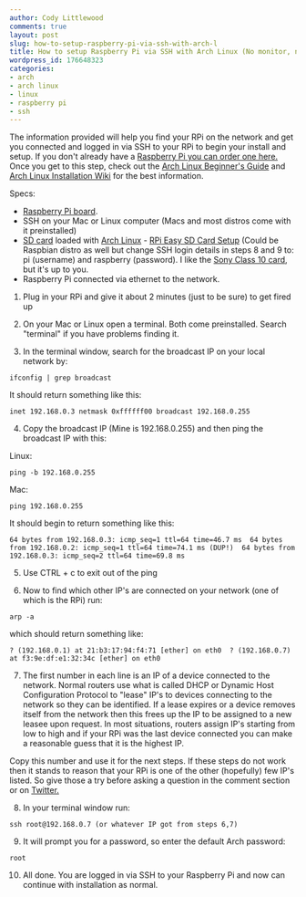 ```yaml
---
author: Cody Littlewood
comments: true
layout: post
slug: how-to-setup-raspberry-pi-via-ssh-with-arch-l
title: How to setup Raspberry Pi via SSH with Arch Linux (No monitor, no keyboard)
wordpress_id: 176648323
categories:
- arch
- arch linux
- linux
- raspberry pi
- ssh
---
```


The information provided will help you find your RPi on the network and get you connected and logged in via SSH to your RPi to begin your install and setup. If you don't already have a [Raspberry Pi you can order one here.](http://www.amazon.com/gp/product/B009SQQF9C/ref=as_li_qf_sp_asin_il_tl?ie=UTF8&camp=1789&creative=9325&creativeASIN=B009SQQF9C&linkCode=as2&tag=codelitt-20) Once you get to this step, check out the [Arch Linux Beginner's Guide](https://wiki.archlinux.org/index.php/Beginners'_Guide) and [Arch Linux Installation Wiki](https://wiki.archlinux.org/index.php/Installation_Guide) for the best information.

Specs:

  * [Raspberry Pi board](http://www.amazon.com/gp/product/B009SQQF9C/ref=as_li_qf_sp_asin_il_tl?ie=UTF8&camp=1789&creative=9325&creativeASIN=B009SQQF9C&linkCode=as2&tag=codelitt-20). 
  * SSH on your Mac or Linux computer (Macs and most distros come with it preinstalled)
  * [SD card](http://www.amazon.com/gp/product/B00B7ID99I/ref=as_li_qf_sp_asin_il_tl?ie=UTF8&camp=1789&creative=9325&creativeASIN=B00B7ID99I&linkCode=as2&tag=codelitt-20) loaded with [Arch Linux](http://archlinuxarm.org/) - [RPi Easy SD Card Setup](http://elinux.org/RPi_Easy_SD_Card_Setup) (Could be Raspbian distro as well but change SSH login details in steps 8 and 9 to: pi (username) and raspberry (password). I like the [Sony Class 10 card](http://www.amazon.com/gp/product/B00B7ID99I/ref=as_li_qf_sp_asin_il_tl?ie=UTF8&camp=1789&creative=9325&creativeASIN=B00B7ID99I&linkCode=as2&tag=codelitt-20), but it's up to you.
  * Raspberry Pi connected via ethernet to the network.

1. Plug in your RPi and give it about 2 minutes (just to be sure) to get fired up

2. On your Mac or Linux open a terminal. Both come preinstalled. Search "terminal" if you have problems finding it.

3. In the terminal window, search for the broadcast IP on your local network by:

` ifconfig | grep broadcast `

It should return something like this:

` inet 192.168.0.3 netmask 0xffffff00 broadcast 192.168.0.255 `

4. Copy the broadcast IP (Mine is 192.168.0.255) and then ping the broadcast IP with this:

Linux:

` ping -b 192.168.0.255 `

Mac:

` ping 192.168.0.255 `

It should begin to return something like this:

` 64 bytes from 192.168.0.3: icmp_seq=1 ttl=64 time=46.7 ms  64 bytes from 192.168.0.2: icmp_seq=1 ttl=64 time=74.1 ms (DUP!)  64 bytes from 192.168.0.3: icmp_seq=2 ttl=64 time=69.8 ms `

5. Use CTRL + c to exit out of the ping

6. Now to find which other IP's are connected on your network (one of which is the RPi) run:

` arp -a `

which should return something like:

` ? (192.168.0.1) at 21:b3:17:94:f4:71 [ether] on eth0  ? (192.168.0.7) at f3:9e:df:e1:32:34c [ether] on eth0 `

7. The first number in each line is an IP of a device connected to the network. Normal routers use what is called DHCP or Dynamic Host Configuration Protocol to "lease" IP's to devices connecting to the network so they can be identified. If a lease expires or a device removes itself from the network then this frees up the IP to be assigned to a new leasee upon request. In most situations, routers assign IP's starting from low to high and if your RPi was the last device connected you can make a reasonable guess that it is the highest IP.

Copy this number and use it for the next steps. If these steps do not work then it stands to reason that your RPi is one of the other (hopefully) few IP's listed. So give those a try before asking a question in the comment section or on [Twitter.](http://twitter.com/codelitt)

8. In your terminal window run:

` ssh root@192.168.0.7 (or whatever IP got from steps 6,7) `

9. It will prompt you for a password, so enter the default Arch password:

` root `

10. All done. You are logged in via SSH to your Raspberry Pi and now can continue with installation as normal.

